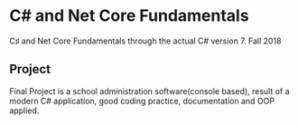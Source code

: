 # C# and Net Core Fundamentals
C♯  and Net Core Fundamentals through the actual C# version 7. Fall 2018

## Project
Final Project is a school administration software(console based), result of a modern C# application, good coding practice, documentation and OOP applied.